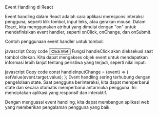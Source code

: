Event Handling di React

Event handling dalam React adalah cara aplikasi merespons interaksi pengguna, seperti klik tombol, input teks, atau gerakan mouse. Dalam React, kita menggunakan atribut yang dimulai dengan "on" untuk mendefinisikan event handler, seperti onClick, onChange, dan onSubmit.

Contoh penggunaan event handler untuk tombol:

javascript
Copy code
<button onClick={handleClick}>Click Me!</button>
Fungsi handleClick akan dieksekusi saat tombol ditekan. Kita dapat mengakses objek event untuk mendapatkan informasi lebih lanjut tentang peristiwa yang terjadi, seperti nilai input:

javascript
Copy code
const handleInputChange = (event) => {
  setValue(event.target.value);
};
Event handling sering terhubung dengan pengelolaan state. Saat pengguna berinteraksi, kita dapat memperbarui state dan secara otomatis memperbarui antarmuka pengguna. Ini menciptakan aplikasi yang responsif dan interaktif.

Dengan menguasai event handling, kita dapat membangun aplikasi web yang memberikan pengalaman pengguna yang baik.